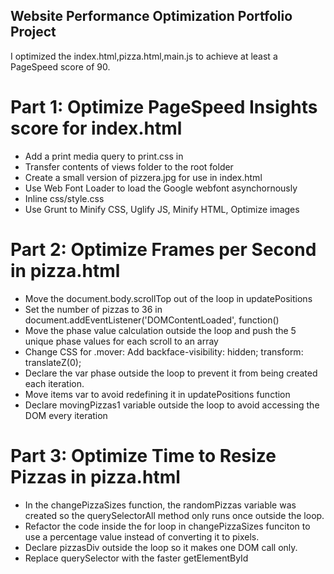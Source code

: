 ## Website Performance Optimization Portfolio Project

I optimized the index.html,pizza.html,main.js to achieve at least a PageSpeed score of 90.

# Part 1: Optimize PageSpeed Insights score for index.html
* Add a print media query to print.css in
* Transfer contents of views folder to the root folder
* Create a small version of pizzera.jpg for use in index.html
* Use Web Font Loader to load the Google webfont asynchornously
* Inline css/style.css
* Use Grunt to Minify CSS, Uglify JS, Minify HTML, Optimize images

# Part 2: Optimize Frames per Second in pizza.html
* Move the document.body.scrollTop out of the loop in updatePositions
* Set the number of pizzas to 36 in document.addEventListener('DOMContentLoaded', function()
* Move the phase value calculation outside the loop and push the 5 unique phase values for each scroll to an array
* Change CSS for .mover: Add backface-visibility: hidden; transform: translateZ(0);
* Declare the var phase outside the loop to prevent it from being created each iteration.
* Move items var to avoid redefining it in updatePositions function
* Declare movingPizzas1 variable outside the loop to avoid accessing the DOM every iteration

# Part 3: Optimize Time to Resize Pizzas in pizza.html
* In the changePizzaSizes function, the randomPizzas variable was created so the querySelectorAll method only runs once outside the loop.
* Refactor the code inside the for loop in changePizzaSizes funciton to use a percentage value instead of converting it to pixels.
* Declare pizzasDiv outside the loop so it makes one DOM call only.
* Replace querySelector with the faster getElementById